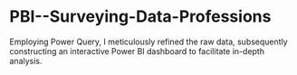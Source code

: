 # PBI--Surveying-Data-Professions
Employing Power Query, I meticulously refined the raw data, subsequently constructing an interactive Power BI dashboard to facilitate in-depth analysis. 
